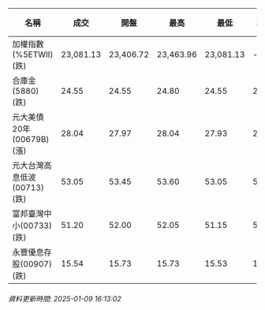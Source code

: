 | 名稱 | 成交 | 開盤 | 最高 | 最低 | 均價 | 成交金額(億) | 昨收 | 漲跌幅 | 漲跌 | 總量 | 昨量 | 振幅 |
| -------- | -------- | -------- | -------- |-------- | -------- | -------- |-------- |-------- |-------- | -------- | -------- |-------- |
|加權指數(%5ETWII) (跌)|23,081.13|23,406.72|23,463.96|23,081.13|-|3,829.04|23,407.33|1.39%|326.20|6,674,372|0|1.64%|
|合庫金(5880) (跌)|24.55|24.55|24.80|24.55|24.65|2.08|24.75|0.81%|0.20|8,435|12,428|1.01%|
|元大美債20年(00679B) (漲)|28.04|27.97|28.04|27.93|27.98|13.92|27.92|0.43%|0.12|49,729|81,475|0.39%|
|元大台灣高息低波(00713) (跌)|53.05|53.45|53.60|53.05|53.31|5.06|53.45|0.75%|0.40|9,485|6,789|1.03%|
|富邦臺灣中小(00733) (跌)|51.20|52.00|52.05|51.15|51.50|0.574|52.00|1.54%|0.80|1,115|454|1.73%|
|永豐優息存股(00907) (跌)|15.54|15.73|15.73|15.53|15.61|0.390|15.73|1.21%|0.19|2,500|964|1.27%|
###### 資料更新時間: 2025-01-09 16:13:02